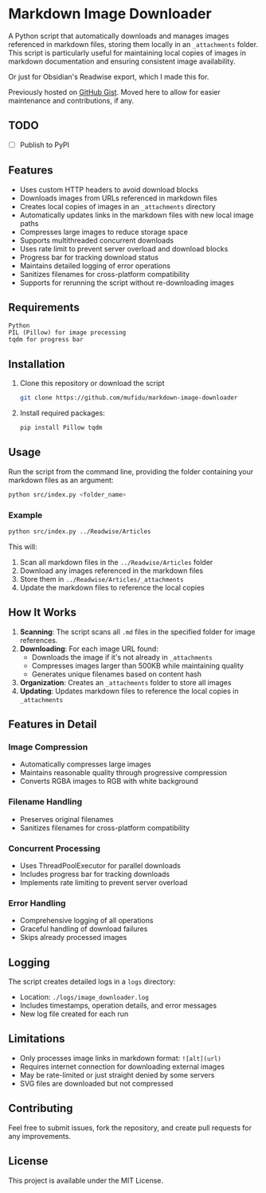 # Markdown Image Downloader

A Python script that automatically downloads and manages images referenced in markdown files, storing them locally in an `_attachments` folder. This script is particularly useful for maintaining local copies of images in markdown documentation and ensuring consistent image availability.

Or just for Obsidian's Readwise export, which I made this for.

Previously hosted on [GitHub Gist](https://gist.github.com/mufidu/f7b795f844f1ee4dc78e55123d5a398b). Moved here to allow for easier maintenance and contributions, if any.

## TODO

- [ ] Publish to PyPI

## Features

- Uses custom HTTP headers to avoid download blocks
- Downloads images from URLs referenced in markdown files
- Creates local copies of images in an `_attachments` directory
- Automatically updates links in the markdown files with new local image paths
- Compresses large images to reduce storage space
- Supports multithreaded concurrent downloads
- Uses rate limit to prevent server overload and download blocks
- Progress bar for tracking download status
- Maintains detailed logging of error operations
- Sanitizes filenames for cross-platform compatibility
- Supports for rerunning the script without re-downloading images

## Requirements

```
Python
PIL (Pillow) for image processing
tqdm for progress bar
```

## Installation

1. Clone this repository or download the script
    ```bash
    git clone https://github.com/mufidu/markdown-image-downloader
    ```
2. Install required packages:
   ```bash
   pip install Pillow tqdm
   ```

## Usage

Run the script from the command line, providing the folder containing your markdown files as an argument:

```bash
python src/index.py <folder_name>
```

### Example
```bash
python src/index.py ../Readwise/Articles
```

This will:
1. Scan all markdown files in the `../Readwise/Articles` folder
2. Download any images referenced in the markdown files
3. Store them in `../Readwise/Articles/_attachments`
4. Update the markdown files to reference the local copies

## How It Works

1. **Scanning**: The script scans all `.md` files in the specified folder for image references.
2. **Downloading**: For each image URL found:
   - Downloads the image if it's not already in `_attachments`
   - Compresses images larger than 500KB while maintaining quality
   - Generates unique filenames based on content hash
3. **Organization**: Creates an `_attachments` folder to store all images
4. **Updating**: Updates markdown files to reference the local copies in `_attachments`

## Features in Detail

### Image Compression
- Automatically compresses large images
- Maintains reasonable quality through progressive compression
- Converts RGBA images to RGB with white background

### Filename Handling
- Preserves original filenames
- Sanitizes filenames for cross-platform compatibility

### Concurrent Processing
- Uses ThreadPoolExecutor for parallel downloads
- Includes progress bar for tracking downloads
- Implements rate limiting to prevent server overload

### Error Handling
- Comprehensive logging of all operations
- Graceful handling of download failures
- Skips already processed images

## Logging

The script creates detailed logs in a `logs` directory:
- Location: `./logs/image_downloader.log`
- Includes timestamps, operation details, and error messages
- New log file created for each run

## Limitations

- Only processes image links in markdown format: `![alt](url)`
- Requires internet connection for downloading external images
- May be rate-limited or just straight denied by some servers
- SVG files are downloaded but not compressed

## Contributing

Feel free to submit issues, fork the repository, and create pull requests for any improvements.

## License

This project is available under the MIT License.
